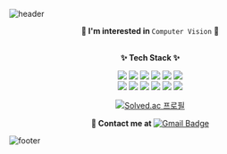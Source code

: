![header](https://capsule-render.vercel.app/api?type=slice&section=header&color=30D5C8&customColorList=21&height=150&animation=fadeIn&text=Hi,%20I'm%20Si-jeong%20&rotate=10&fontColor=fff&fontSize=46&fontAlign=60&fontAlignY=35)

<div align="center">
<b> 🔭 I'm interested in </b>
<code>Computer Vision</code> 🔭

</br>
</br>

<b>✨ Tech Stack ✨</b>  

<img src="https://img.shields.io/badge/Python-3766AB?style=flat-square&logo=Python&logoColor=white"/></a>
<img src="https://img.shields.io/badge/C-A8B9CC?style=flat-square&logo=C&logoColor=white"/></a>
<img src="https://img.shields.io/badge/C++-00599C?style=flat-square&logo=c%2B%2B&logoColor=white"/></a>
<img src="https://img.shields.io/badge/Pytorch-EE4C2C?style=flat-square&logo=Pytorch&logoColor=white"/></a>
<img src="https://img.shields.io/badge/TensorFlow-FF6F00?style=flat-square&logo=TensorFlow&logoColor=white"/></a>
<img src="https://img.shields.io/badge/OpenCV-5C3EE8?style=flat-square&logo=OpenCV&logoColor=white"/></a>
</br>
<img src="https://img.shields.io/badge/Flask-000000?style=flat-square&logo=Flask&logoColor=white"/></a>
<img src="https://img.shields.io/badge/MariaDB-003545?style=flat-square&logo=MariaDB&logoColor=white"/></a>
<img src="https://img.shields.io/badge/MongoDB-47A248?style=flat-square&logo=MongoDB&logoColor=white"/></a>
<img src="https://img.shields.io/badge/Ubuntu-E95420?style=flat-square&logo=Ubuntu&logoColor=white"/></a>
<img src="https://img.shields.io/badge/Docker-2496ED?style=flat-square&logo=Docker&logoColor=white"/></a>
<img src="https://img.shields.io/badge/AWS-232F3E?style=flat-square&logo=Amazon%20AWS&logoColor=white"/></a>

[![Solved.ac
프로필](http://mazassumnida.wtf/api/v2/generate_badge?boj=ssonge413)](https://solved.ac/ssonge413)


<b> 👋 Contact me at </b> 
[![Gmail Badge](https://img.shields.io/badge/Gmail-EA4335?style=flat-square&logo=Gmail&logoColor=white&link=mailto:ssonge413@gmail.com)](mailto:ssonge413@gmail.com) 
</div>
 
![footer](https://capsule-render.vercel.app/api?type=wave&section=footer&color=CAFCEA&customColorList=21&height=150)

